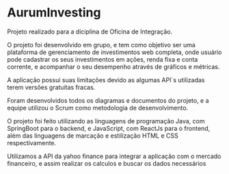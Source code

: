 # AurumInvesting

Projeto realizado para a diciplina de Oficina de Integração.

O projeto foi desenvolvido em grupo, e tem como objetivo ser uma plataforma de gerenciamento de investimentos web completa, onde  usuário pode cadastrar os seus investimentos em ações, renda fixa e conta corrente, e acompanhar o seu desempenho através de gráficos e métricas.

A aplicação possui suas limitações devido as algumas API´s utilizadas terem versões gratuitas fracas.

Foram desenvolvidos todos os diagramas e documentos do projeto, e a equipe utilizou o Scrum como metodologia de desenvolvimento.

O projeto foi feito utilizando as linguagens de programação Java, com SpringBoot para o backend, e JavaScript, com ReactJs para o frontend, além das linguagens de marcação e estilização HTML e CSS respectivamente.

Utilizamos a API da yahoo finance para integrar a aplicação com o mercado financeiro, e assim realizar os calculos e buscar os dados necessários
